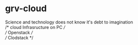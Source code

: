 # grv-cloud
Science and technology  does not know it's debt to imagination     
/* cloud Infrasructure on PC */  
/* Openstack */  
/* Clodstack */
